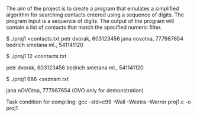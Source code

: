 The aim of the project is to create a program that emulates
a simplified algorithm for searching contacts entered using
a sequence of digits. The program input is a sequence of digits.
The output of the program will contain a list of contacts
that match the specified numeric filter.


$ ./proj1 <contacts.txt
petr dvorak, 603123456
jana novotna, 777987654
bedrich smetana ml., 541141120


$ ./proj1 12 <contacts.txt

petr dvorak, 603123456
bedrich smetana ml., 541141120


$ ./proj1 686 <seznam.txt

jana nOVOtna, 777987654
(OVO only for demonstration)


Task condition for compiling:
gcc -std=c99 -Wall -Wextra -Werror proj1.c -o proj1
